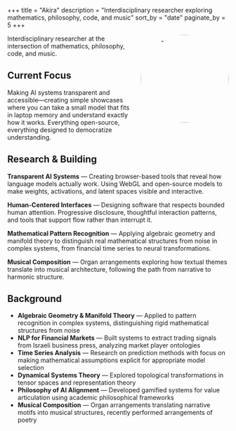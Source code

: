 +++
title = "Akira"
description = "Interdisciplinary researcher exploring mathematics, philosophy, code, and music"
sort_by = "date"
paginate_by = 5
+++

<img src="/images/akira.jpeg" alt="Akira" style="width: 200px; height: 200px; border-radius: 50%; float: right; margin: 0 0 20px 20px;">

Interdisciplinary researcher at the intersection of mathematics, philosophy, code, and music.

## Current Focus

Making AI systems transparent and accessible—creating simple showcases where you can take a small model that fits in laptop memory and understand exactly how it works. Everything open-source, everything designed to democratize understanding.

## Research & Building

**Transparent AI Systems** — Creating browser-based tools that reveal how language models actually work. Using WebGL and open-source models to make weights, activations, and latent spaces visible and interactive.

**Human-Centered Interfaces** — Designing software that respects bounded human attention. Progressive disclosure, thoughtful interaction patterns, and tools that support flow rather than interrupt it.

**Mathematical Pattern Recognition** — Applying algebraic geometry and manifold theory to distinguish real mathematical structures from noise in complex systems, from financial time series to neural transformations.

**Musical Composition** — Organ arrangements exploring how textual themes translate into musical architecture, following the path from narrative to harmonic structure.

## Background

- **Algebraic Geometry & Manifold Theory** — Applied to pattern recognition in complex systems, distinguishing rigid mathematical structures from noise
- **NLP for Financial Markets** — Built systems to extract trading signals from Israeli business press, analyzing market player ontologies
- **Time Series Analysis** — Research on prediction methods with focus on making mathematical assumptions explicit for appropriate model selection
- **Dynamical Systems Theory** — Explored topological transformations in tensor spaces and representation theory
- **Philosophy of AI Alignment** — Developed gamified systems for value articulation using academic philosophical frameworks
- **Musical Composition** — Organ arrangements translating narrative motifs into musical structures, recently performed arrangements of poetry
